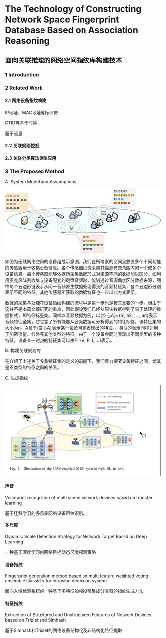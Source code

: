 # The Technology of Constructing Network Space Fingerprint Database Based on Association Reasoning

## 面向关联推理的网络空间指纹库构建技术



### 1 Introduction



### 2 Related Work

#### 2.1 网络设备指纹构建

IP地址、MAC地址等标识符

GTID等基于时钟

基于流量

#### 2.2 关联规则挖掘



#### 2.3 关联分类算法典型应用



### 3 The Proposed Method

A. System Model and Assumptions



![image-20230105191156301](imgs/thesis/image-20230105191156301.png)

如图为无线网络空间的设备组成示意图，我们在所考察的空间里放置多个不同功能的传感器用于收集设备信息。各个传感器负责采集其探测有效范围内的一个或多个设备信息。每个传感器能够依据所采集数据形式对来源不同的数据加以区分。如利用麦克风阵列收集与设备配套的键盘音频时，能够通过音源角度区分数据来源，图中每个五边形链表示从同一音频原生数据处理得到的音频特征集，各个五边形分别表示不同的特征。其他传感器所获取的数据特征也一应以此方式表示。

数据的采集与处理在设备指纹构建的流程中是第一步也是极其重要的一步。但由于这并不是本篇文章研究的重点，因此假设我们已经从原生数据得到了易于处理的数据格式，即特征标签集。同样以音频数据为例，以{空心A}={a1, a2, ... , an}表示音频特征全集，它包含了所有能够从音频数据可分析得到的特征标签，该特征集的大小为n。A含于{空心A}表示某一设备可能表现出的特征。。类似的表示同样适用于加密流量、红外等其他类型的特征。由于一个设备会同时表现出不同类型的多种特征，设备某一时刻的特征集可以由F={A, P, I, ...}表示。

B. 构建关联规则库

在介绍了上述关于设备特征集的定义的前提下，我们着力探究设备特征之间，尤其是不类型的特征之间的关系。



C. 生成指纹

































![](imgs/thesis/image-20230104200442451.png)

#### 声音

Voiceprint recognition of multi scene network devices based on transfer learning

基于迁移学习的多场景网络设备声纹识别、

#### 多尺度

Dynamic Scale Detection Strategy for Network Target Based on Deep Learning

一种基于深度学习的网络目标动态尺度探测策略

#### 设备指纹

Fingerprint generation method based on multi feature weighted voting ensemble classifier for intrusion detection system

面向入侵检测系统的一种基于多特征加权投票集成分类器的指纹生成方法

#### 特征指纹

Extraction of Structured and Unstructured Features of Network Devices based on Triplet and Simhash

基于Simhash和Triplet的网络设备结构化及非结构化特征提取

